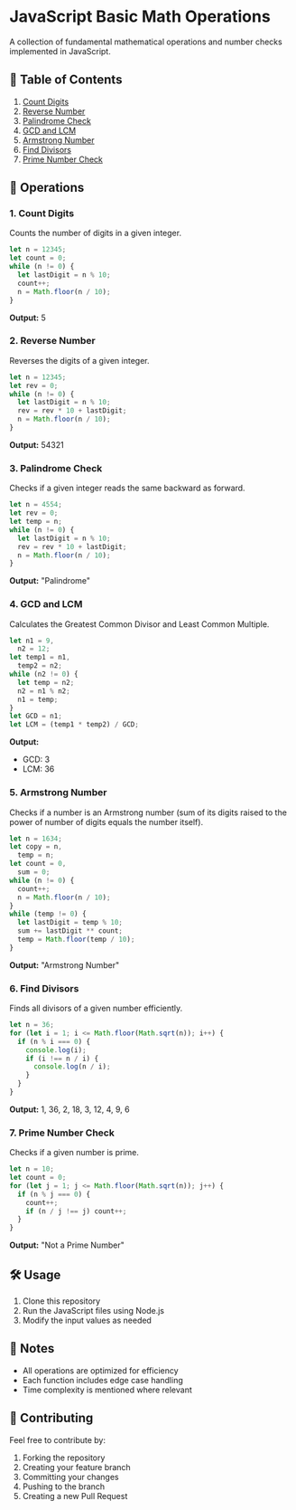 # JavaScript Basic Math Operations

A collection of fundamental mathematical operations and number checks implemented in JavaScript.

## 📑 Table of Contents

1. [Count Digits](#1-count-digits)
2. [Reverse Number](#2-reverse-number)
3. [Palindrome Check](#3-palindrome-check)
4. [GCD and LCM](#4-gcd-and-lcm)
5. [Armstrong Number](#5-armstrong-number)
6. [Find Divisors](#6-find-divisors)
7. [Prime Number Check](#7-prime-number-check)

## 🧮 Operations

### 1. Count Digits

Counts the number of digits in a given integer.

```javascript
let n = 12345;
let count = 0;
while (n != 0) {
  let lastDigit = n % 10;
  count++;
  n = Math.floor(n / 10);
}
```

**Output:** 5

### 2. Reverse Number

Reverses the digits of a given integer.

```javascript
let n = 12345;
let rev = 0;
while (n != 0) {
  let lastDigit = n % 10;
  rev = rev * 10 + lastDigit;
  n = Math.floor(n / 10);
}
```

**Output:** 54321

### 3. Palindrome Check

Checks if a given integer reads the same backward as forward.

```javascript
let n = 4554;
let rev = 0;
let temp = n;
while (n != 0) {
  let lastDigit = n % 10;
  rev = rev * 10 + lastDigit;
  n = Math.floor(n / 10);
}
```

**Output:** "Palindrome"

### 4. GCD and LCM

Calculates the Greatest Common Divisor and Least Common Multiple.

```javascript
let n1 = 9,
  n2 = 12;
let temp1 = n1,
  temp2 = n2;
while (n2 != 0) {
  let temp = n2;
  n2 = n1 % n2;
  n1 = temp;
}
let GCD = n1;
let LCM = (temp1 * temp2) / GCD;
```

**Output:**

- GCD: 3
- LCM: 36

### 5. Armstrong Number

Checks if a number is an Armstrong number (sum of its digits raised to the power of number of digits equals the number itself).

```javascript
let n = 1634;
let copy = n,
  temp = n;
let count = 0,
  sum = 0;
while (n != 0) {
  count++;
  n = Math.floor(n / 10);
}
while (temp != 0) {
  let lastDigit = temp % 10;
  sum += lastDigit ** count;
  temp = Math.floor(temp / 10);
}
```

**Output:** "Armstrong Number"

### 6. Find Divisors

Finds all divisors of a given number efficiently.

```javascript
let n = 36;
for (let i = 1; i <= Math.floor(Math.sqrt(n)); i++) {
  if (n % i === 0) {
    console.log(i);
    if (i !== n / i) {
      console.log(n / i);
    }
  }
}
```

**Output:** 1, 36, 2, 18, 3, 12, 4, 9, 6

### 7. Prime Number Check

Checks if a given number is prime.

```javascript
let n = 10;
let count = 0;
for (let j = 1; j <= Math.floor(Math.sqrt(n)); j++) {
  if (n % j === 0) {
    count++;
    if (n / j !== j) count++;
  }
}
```

**Output:** "Not a Prime Number"

## 🛠️ Usage

1. Clone this repository
2. Run the JavaScript files using Node.js
3. Modify the input values as needed

## 📝 Notes

- All operations are optimized for efficiency
- Each function includes edge case handling
- Time complexity is mentioned where relevant

## 🤝 Contributing

Feel free to contribute by:

1. Forking the repository
2. Creating your feature branch
3. Committing your changes
4. Pushing to the branch
5. Creating a new Pull Request
